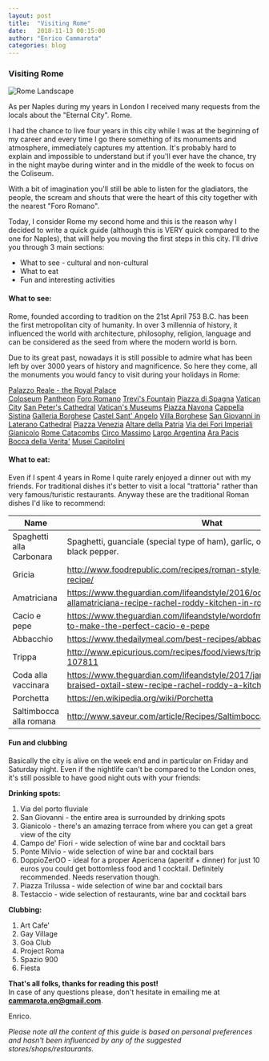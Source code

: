 ```yaml
---
layout: post
title:  "Visiting Rome"
date:   2018-11-13 00:15:00
author:	"Enrico Cammarota"
categories: blog
---
```


<h3>Visiting Rome</h3>

![Rome Landscape](https://brightcove04pmdo-a.akamaihd.net/5104226627001/5104226627001_5232386545001_5215063851001-vs.jpg?pubId=5104226627001&videoId=5215063851001 "Rome Landscape")

As per Naples during my years in London I received many requests from the locals about the "Eternal City". Rome. <br>

I had the chance to live four years in this city while I was at the beginning of my career and every time I go there something 
of its monuments and atmosphere, immediately captures my attention. It's probably hard to explain and impossible to understand 
but if you'll ever have the chance, try in the night maybe during winter and in the middle of the week to focus on the Coliseum.

With a bit of imagination you'll still be able to listen for the gladiators, the people, the scream and shouts that were the heart
of this city together with the nearest "Foro Romano".

Today, I consider Rome my second home and this is the reason why I decided to write a quick guide (although this is VERY quick
compared to the one for Naples), that will help you moving the first steps in this city. I'll drive you through 3 main sections:

+ What to see - cultural and non-cultural
+ What to eat
+ Fun and interesting activities


<h4>What to see:</h4>

Rome, founded according to tradition on the 21st April 753 B.C. has been the first metropolitan city of humanity. In over 
3 millennia of history, it influenced the world with architecture, philosophy, religion, language and can be considered 
as the seed from where the modern world is born.

Due to its great past, nowadays it is still possible to admire what has been left by over 3000 years of history and magnificence. 
So here they come, all the monuments you would fancy to visit during your holidays ​​in Rome:

[Palazzo Reale - the Royal Palace](https://en.wikipedia.org/wiki/Royal_Palace_of_Naples) <br>
[Coloseum](https://en.wikipedia.org/wiki/Colosseum)
[Pantheon](https://en.wikipedia.org/wiki/Pantheon,_Rome)
[Foro Romano](https://en.wikipedia.org/wiki/Roman_Forum)
[Trevi's Fountain](https://en.wikipedia.org/wiki/Trevi_Fountain)
[Piazza di Spagna](https://en.wikipedia.org/wiki/Piazza_di_Spagna)
[Vatican City](https://en.wikipedia.org/wiki/Vatican_City)
[San Peter's Cathedral](https://en.wikipedia.org/wiki/St._Peter%27s_Basilica)
[Vatican's Museums](https://en.wikipedia.org/wiki/Vatican_Museums)
[Piazza Navona](https://en.wikipedia.org/wiki/Piazza_Navona)
[Cappella Sistina](https://en.wikipedia.org/wiki/Sistine_Chapel)
[Galleria Borghese](https://en.wikipedia.org/wiki/Galleria_Borghese)
[Castel Sant' Angelo](https://en.wikipedia.org/wiki/Castel_Sant%27Angelo)
[Villa Borghese](https://en.wikipedia.org/wiki/Villa_Borghese_gardens) 
[San Giovanni in Laterano Cathedral](https://en.wikipedia.org/wiki/Archbasilica_of_St._John_Lateran)
[Piazza Venezia](https://en.wikipedia.org/wiki/Piazza_Venezia)
[Altare della Patria](https://en.wikipedia.org/wiki/Altare_della_Patria)
[Via dei Fori Imperiali](https://en.wikipedia.org/wiki/Via_dei_Fori_Imperiali)
[Gianicolo](https://en.wikipedia.org/wiki/Janiculum)
[Rome Catacombs](https://en.wikipedia.org/wiki/Catacombs_of_Rome)
[Circo Massimo](https://en.wikipedia.org/wiki/Circus_Maximus)
[Largo Argentina](https://en.wikipedia.org/wiki/Largo_di_Torre_Argentina)
[Ara Pacis](https://en.wikipedia.org/wiki/Ara_Pacis)
[Bocca della Verita'](https://en.wikipedia.org/wiki/Bocca_della_Verit%C3%A0)
[Musei Capitolini](https://en.wikipedia.org/wiki/Capitoline_Museums)


<h4>What to eat:</h4>

Even if I spent 4 years in Rome I quite rarely enjoyed a dinner out with my friends. For traditional dishes it's better 
to visit a local "trattoria" rather than very famous/turistic restaurants. Anyway these are the traditional Roman dishes 
I'd like to recommend:


|Name	                    | What	                      |
| ------------------------- | --------------------------- |
| Spaghetti alla Carbonara	| Spaghetti, guanciale (special type of ham), garlic, oil, eggs, parmigiano and black pepper. |
| Gricia	                | http://www.foodrepublic.com/recipes/roman-style-rigatoni-alla-gricia-recipe/                   |
| Amatriciana	            | https://www.theguardian.com/lifeandstyle/2016/oct/04/bucatini-allamatriciana-recipe-rachel-roddy-kitchen-in-romet	|
| Cacio e pepe	            | https://www.theguardian.com/lifeandstyle/wordofmouth/2016/nov/03/how-to-make-the-perfect-cacio-e-pepe	|
| Abbacchio	                | https://www.thedailymeal.com/best-recipes/abbacchio |
| Trippa                    | http://www.epicurious.com/recipes/food/views/trippa-alla-romana-107811	| 
| Coda alla vaccinara	    | https://www.theguardian.com/lifeandstyle/2017/jan/31/roman-style-braised-oxtail-stew-recipe-rachel-roddy-a-kitchen-in-rome | 
| Porchetta	                | https://en.wikipedia.org/wiki/Porchetta | 
| Saltimbocca alla romana	| http://www.saveur.com/article/Recipes/Saltimbocca-alla-Romana | 


<h4>Fun and clubbing</h4>

Basically the city is alive on the week end and in particular on Friday and Saturday night. Even if the nightlife can't 
be compared to the London ones, it's still possible to have good night outs with your friends:

**Drinking spots:**

1. Via del porto fluviale
2. San Giovanni - the entire area is surrounded by drinking spots
3. Gianicolo - there's an amazing terrace from where you can get a great view of the city
4. Campo de' Fiori - wide selection of wine bar and cocktail bars
5. Ponte Milvio - wide selection of wine bar and cocktail bars
6. DoppioZerOO - ideal for a proper Apericena (aperitif + dinner) for just 10 euros you could get bottomless food and 1 cocktail. Definitely recommended. Needs reservation though.
7. Piazza Trilussa - wide selection of wine bar and cocktail bars
8. Testaccio - wide selection of restaurants, wine bar and cocktail bars

**Clubbing:**

1. Art Cafe'
2. Gay Village
3. Goa Club
4. Project Roma
5. Spazio 900
6. Fiesta


**That's all folks, thanks for reading this post!**<br>
In case of any questions please, don't hesitate in emailing me at **cammarota.en@gmail.com**. 

Enrico.

_Please note all the content of this guide is based on personal preferences and hasn't been influenced by any of the suggested 
stores/shops/restaurants._